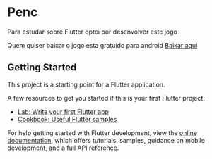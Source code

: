 # Penc 

Para estudar sobre Flutter optei por desenvolver este jogo 

Quem quiser baixar o jogo esta gratuido para android [Baixar aqui](https://play.google.com/store/apps/details?id=com.lopes.dev.jogomen&pli=1)

## Getting Started

This project is a starting point for a Flutter application.

A few resources to get you started if this is your first Flutter project:

- [Lab: Write your first Flutter app](https://docs.flutter.dev/get-started/codelab)
- [Cookbook: Useful Flutter samples](https://docs.flutter.dev/cookbook)

For help getting started with Flutter development, view the
[online documentation](https://docs.flutter.dev/), which offers tutorials,
samples, guidance on mobile development, and a full API reference.
